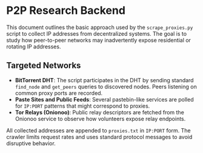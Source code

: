 # P2P Research Backend

This document outlines the basic approach used by the `scrape_proxies.py` script to collect IP addresses from decentralized systems. The goal is to study how peer-to-peer networks may inadvertently expose residential or rotating IP addresses.

## Targeted Networks
- **BitTorrent DHT**: The script participates in the DHT by sending standard `find_node` and `get_peers` queries to discovered nodes. Peers listening on common proxy ports are recorded.
- **Paste Sites and Public Feeds**: Several pastebin-like services are polled for `IP:PORT` patterns that might correspond to proxies.
- **Tor Relays (Onionoo)**: Public relay descriptors are fetched from the Onionoo service to observe how volunteers expose relay endpoints.

All collected addresses are appended to `proxies.txt` in `IP:PORT` form. The crawler limits request rates and uses standard protocol messages to avoid disruptive behavior.
